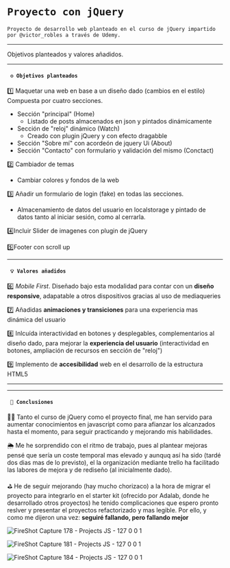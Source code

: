 # `Proyecto con jQuery`

`Proyecto de desarrollo web planteado en el curso de jQuery impartido por @victor_robles a través de Udemy.`

---

Objetivos planteados y valores añadidos.

---

#### ` ⚙️ Objetivos planteados`

1️⃣ Maquetar una web en base a un diseño dado (cambios en el estilo)
Compuesta por cuatro secciones.

- Sección "principal" (Home)
  - Listado de posts almacenados en json y pintados dinámicamente
- Sección de "reloj" dinámico (Watch)
  - Creado con plugin jQuery y con efecto dragabble
- Sección "Sobre mí" con acordeón de jquery Ui (About)
- Sección "Contacto" con formulario y validación del mismo (Conctact)

2️⃣ Cambiador de temas

- Cambiar colores y fondos de la web

3️⃣ Añadir un formulario de login (fake) en todas las secciones.

- Almacenamiento de datos del usuario en localstorage y pintado de datos tanto al iniciar sesión, como al cerrarla.

4️⃣Incluir Slider de imagenes con plugin de jQuery

5️⃣Footer con scroll up

---

#### ` 💡 Valores añadidos`

6️⃣ _Mobile First_. Diseñado bajo esta modalidad para contar con un **diseño responsive**, adapatable a otros dispositivos gracias al uso de mediaqueries

7️⃣ Añadidas **animaciones y transiciones** para una experiencia mas dinámica del usuario

8️⃣ Inlcuída interactividad en botones y desplegables, complementarios al diseño dado, para mejorar la **experiencia del usuario** (interactividad en botones, ampliación de recursos en sección de "reloj")

9️⃣ Implemento de **accesibilidad** web en el desarrollo de la estructura HTML5

---

---

#### ` 🧩 Conclusiones`

🏋🏽 Tanto el curso de jQuery como el proyecto final, me han servido para aumentar conocimientos en javascript como para afianzar los alcanzados hasta el momento, para seguir practicando y mejorando mis habilidades.

🌦 Me he sorprendido con el ritmo de trabajo, pues al plantear mejoras pensé que sería un coste temporal mas elevado y aunquq así ha sido (tardé dos dias mas de lo previsto), el la organización mediante trello ha facilitado las labores de mejora y de rediseño (al inicialmente dado).

⛳️ He de seguir mejorando (hay mucho chorizaco) a la hora de migrar el proyecto para integrarlo en el starter kit (ofrecido por Adalab, donde he desarrollado otros proyectos) he tenido complicaciones que espero pronto reslver y presentar el proyectos refactorizado y mas legible. Por ello, y como me dijeron una vez:
**seguiré fallando, pero fallando mejor**

![FireShot Capture 178 - Projects JS - 127 0 0 1](https://user-images.githubusercontent.com/70572595/107117982-4ce24f80-687e-11eb-8e2b-7df1c5f3062d.png)

![FireShot Capture 181 - Projects JS - 127 0 0 1](https://user-images.githubusercontent.com/70572595/107118066-dc87fe00-687e-11eb-8d80-716bf461213d.png)

![FireShot Capture 184 - Projects JS - 127 0 0 1](https://user-images.githubusercontent.com/70572595/107118110-3be60e00-687f-11eb-98d6-3113f39045a5.png)
